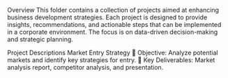 Overview
This folder contains a collection of projects aimed at enhancing business development strategies. Each project is designed to provide insights, recommendations, and actionable steps that can be implemented in a corporate environment. The focus is on data-driven decision-making and strategic planning.

Project Descriptions
Market Entry Strategy
🎯 Objective: Analyze potential markets and identify key strategies for entry.
📄 Key Deliverables: Market analysis report, competitor analysis, and presentation.
